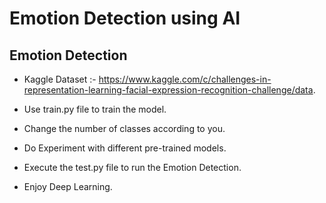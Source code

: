 # Emotion Detection using AI

## Emotion Detection

- Kaggle Dataset :- <https://www.kaggle.com/c/challenges-in-representation-learning-facial-expression-recognition-challenge/data>.

- Use train.py file to train the model.

- Change the number of classes according to you.

- Do Experiment with different pre-trained models.

- Execute the test.py file to run the Emotion Detection.

- Enjoy Deep Learning.
